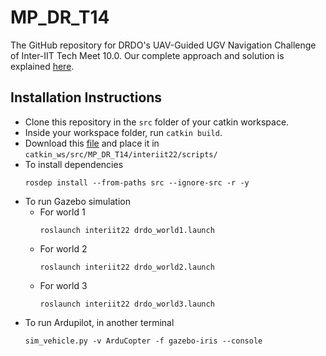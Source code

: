# MP_DR_T14
The GitHub repository for DRDO's UAV-Guided UGV Navigation Challenge of Inter-IIT Tech Meet 10.0. Our complete approach and solution is explained [here](https://drive.google.com/file/d/1BoLnpm_vrVwxSM5Zx2mncTXqMaLPVXrA/view?usp=sharing).


## Installation Instructions

- Clone this repository in the `src` folder of your catkin workspace.
- Inside your workspace folder, run `catkin build`.
- Download this [file](https://drive.google.com/file/d/1KeiyFDvNub4L3TZ1F-H8IdRdSsqZHE00/view?usp=sharing) and place it in `catkin_ws/src/MP_DR_T14/interiit22/scripts/`
- To install dependencies
  ```
  rosdep install --from-paths src --ignore-src -r -y
  ```
- To run Gazebo simulation
  - For world 1
    ```
    roslaunch interiit22 drdo_world1.launch
    ```
  - For world 2
    ```
    roslaunch interiit22 drdo_world2.launch
    ```
  - For world 3
    ```
    roslaunch interiit22 drdo_world3.launch
    ```
- To run Ardupilot, in another terminal
  ```
  sim_vehicle.py -v ArduCopter -f gazebo-iris --console
  ```
